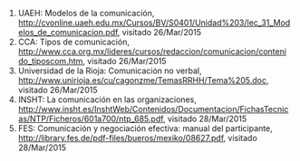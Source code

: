 1. UAEH: Modelos de la comunicación, http://cvonline.uaeh.edu.mx/Cursos/BV/S0401/Unidad%203/lec_31_Modelos_de_comunicacion.pdf, visitado 26/Mar/2015
2. CCA: Tipos de comunicación, http://www.cca.org.mx/lideres/cursos/redaccion/comunicacion/contenido_tiposcom.htm, visitado 26/Mar/2015
3. Universidad de la Rioja: Comunicación no verbal, http://www.unirioja.es/cu/cagonzme/TemasRRHH/Tema%205.doc, visitado 26/Mar/2015
4. INSHT: La comunicación en las organizaciones, http://www.insht.es/InshtWeb/Contenidos/Documentacion/FichasTecnicas/NTP/Ficheros/601a700/ntp_685.pdf, visitado 28/Mar/2015
5. FES: Comunicación y negociación efectiva: manual del participante, http://library.fes.de/pdf-files/bueros/mexiko/08627.pdf, visitado 28/Mar/2015
